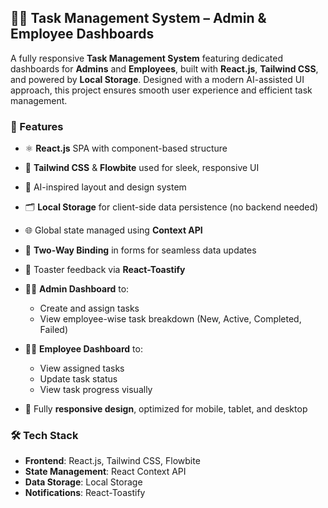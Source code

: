 
## 🧑‍💼 Task Management System – Admin & Employee Dashboards

A fully responsive **Task Management System** featuring dedicated dashboards for **Admins** and **Employees**, built with **React.js**, **Tailwind CSS**, and powered by **Local Storage**. Designed with a modern AI-assisted UI approach, this project ensures smooth user experience and efficient task management.

### 🌟 Features

* ⚛️ **React.js** SPA with component-based structure
* 🎨 **Tailwind CSS** & **Flowbite** used for sleek, responsive UI
* 🧠 AI-inspired layout and design system
* 🗂️ **Local Storage** for client-side data persistence (no backend needed)
* 🌐 Global state managed using **Context API**
* 🔄 **Two-Way Binding** in forms for seamless data updates
* 🔔 Toaster feedback via **React-Toastify**
* 👨‍💼 **Admin Dashboard** to:

  * Create and assign tasks
  * View employee-wise task breakdown (New, Active, Completed, Failed)
* 👨‍🔧 **Employee Dashboard** to:

  * View assigned tasks
  * Update task status
  * View task progress visually
* 📱 Fully **responsive design**, optimized for mobile, tablet, and desktop

### 🛠️ Tech Stack

* **Frontend**: React.js, Tailwind CSS, Flowbite
* **State Management**: React Context API
* **Data Storage**: Local Storage
* **Notifications**: React-Toastify

